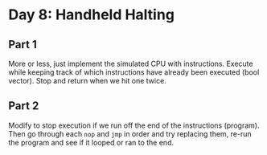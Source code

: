 # Day 8: Handheld Halting

## Part 1

More or less, just implement the simulated CPU with instructions. Execute while
keeping track of which instructions have already been executed (bool vector).
Stop and return when we hit one twice.

## Part 2

Modify to stop execution if we run off the end of the instructions (program).
Then go through each `nop` and `jmp` in order and try replacing them, re-run
the program and see if it looped or ran to the end.
